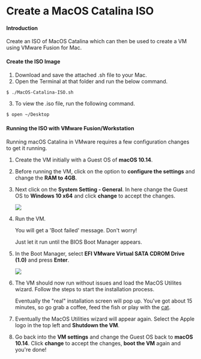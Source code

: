 # Create a MacOS Catalina ISO

#### Introduction

Create an ISO of MacOS Catalina which can then be used to create a VM using VMware Fusion for Mac.

#### Create the ISO Image

1. Download and save the attached .sh file to your Mac.
2. Open the Terminal at that folder and run the below command.

```bash
$ ./MacOS-Catalina-ISO.sh
```

3. To view the .iso file, run the following command.

```bash
$ open ~/Desktop
```

#### Running the ISO with VMware Fusion/Workstation

Running macOS Catalina in VMware requires a few configuration changes to get it running. 

1. Create the VM initially with a Guest OS of **macOS 10.14**.

2. Before running the VM, click on the option to **configure the settings** and change the **RAM to 4GB**.

3. Next click on the **System Setting - General**. In here change the Guest OS to **Windows 10 x64** and click **change** to accept the changes.
   
   ![](img/vm-general-win10-setting.png)

4. Run the VM. 
   
   You will get a 'Boot failed' message. Don't worry! 
   
   Just let it run until the BIOS Boot Manager appears.

5. In the Boot Manager, select **EFI VMware Virtual SATA CDROM Drive (1.0)** and press **Enter**.
   
   ![](img/vm-boot-manager.png)

6. The VM should now run without issues and load the MacOS Utilites wizard. Follow the steps to start the installation process.
   
   Eventually the "real" installation screen will pop up. You've got about 15 minutes, so go grab a coffee, feed the fish or play with the [cat](https://chrome.google.com/webstore/detail/tabby-cat/mefhakmgclhhfbdadeojlkbllmecialg?hl=en).

7. Eventually the MacOS Utilities wizard will appear again. Select the Apple logo in the top left and **Shutdown the VM**.

8. Go back into the **VM settings** and change the Guest OS back to **macOS 10.14**. Click **change** to accept the changes, **boot the VM** again and you're done!

